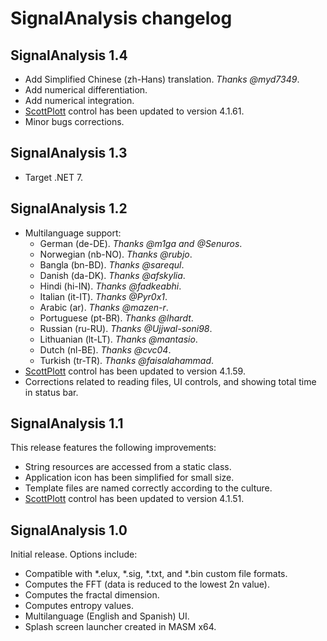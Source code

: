 # SignalAnalysis changelog

## SignalAnalysis 1.4
* Add Simplified Chinese (zh-Hans) translation. _Thanks @myd7349_.
* Add numerical differentiation.
* Add numerical integration.
* [ScottPlott](https://github.com/ScottPlot/ScottPlot) control has been updated to version 4.1.61.
* Minor bugs corrections.

## SignalAnalysis 1.3
* Target .NET 7.

## SignalAnalysis 1.2
* Multilanguage support:
  * German (de-DE). _Thanks @m1ga and @Senuros_.
  * Norwegian (nb-NO). _Thanks @rubjo_.
  * Bangla (bn-BD). _Thanks @sarequl_.
  * Danish (da-DK). _Thanks @afskylia_.
  * Hindi (hi-IN). _Thanks @fadkeabhi_.
  * Italian (it-IT). _Thanks @Pyr0x1_.
  * Arabic (ar). _Thanks @mazen-r_.
  * Portuguese (pt-BR). _Thanks @lhardt_.
  * Russian (ru-RU). _Thanks @Ujjwal-soni98_.
  * Lithuanian (lt-LT). _Thanks @mantasio_.
  * Dutch (nl-BE). _Thanks @cvc04_.
  * Turkish (tr-TR). _Thanks @faisalahammad_.
* [ScottPlott](https://github.com/ScottPlot/ScottPlot) control has been updated to version 4.1.59.
* Corrections related to reading files, UI controls, and showing total time in status bar.

## SignalAnalysis 1.1
This release features the following improvements:
* String resources are accessed from a static class.
* Application icon has been simplified for small size.
* Template files are named correctly according to the culture.
* [ScottPlott](https://github.com/ScottPlot/ScottPlot) control has been updated to version 4.1.51.

## SignalAnalysis 1.0
Initial release. Options include:
* Compatible with *.elux, *.sig, *.txt, and *.bin custom file formats.
* Computes the FFT (data is reduced to the lowest 2n value).
* Computes the fractal dimension.
* Computes entropy values.
* Multilanguage (English and Spanish) UI.
* Splash screen launcher created in MASM x64.
